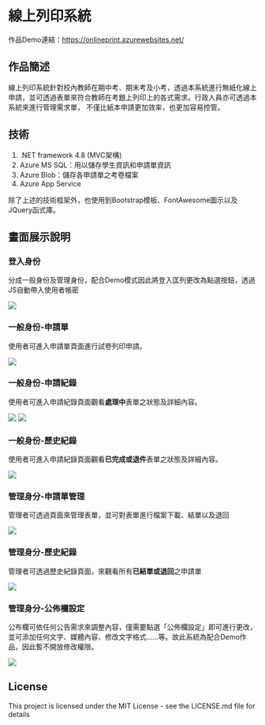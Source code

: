 # 線上列印系統
作品Demo連結：https://onlineprint.azurewebsites.net/

## 作品簡述

線上列印系統針對校內教師在期中考、期末考及小考，透過本系統進行無紙化線上申請，並可透過表單來符合教師在考題上列印上的各式需求。行政人員亦可透過本系統來進行管理需求單，
不僅比紙本申請更加效率，也更加容易控管。

## 技術
1. .NET framework 4.8 (MVC架構)
2. Azure MS SQL：用以儲存學生資訊和申請單資訊
3. Azure Blob：儲存各申請單之考卷檔案
4. Azure App Service

除了上述的技術框架外，也使用到Bootstrap模板、FontAwesome圖示以及JQuery函式庫。

## 畫面展示說明
<div>
    <h3>登入身份</h3>
    <p>分成一般身份及管理身份，配合Demo模式因此將登入匡列更改為點選按鈕，透過JS自動帶入使用者帳密</p>
    <img
        src="https://onlineprint.blob.core.windows.net/joseph/LoginPage.png?sp=r&st=2022-12-05T07:55:24Z&se=2023-12-05T15:55:24Z&spr=https&sv=2021-06-08&sr=b&sig=s%2BIxSUnhVcCYfc15Rs7inZm5jKPXPGZw1a1PdQGBGnI%3D">
</div>

<div>
    <h3>一般身份-申請單</h3>
    <p>使用者可進入申請單頁面進行試卷列印申請。</p>
    <img
        src="https://onlineprint.blob.core.windows.net/joseph/%E7%94%B3%E8%AB%8B%E5%96%AE-1.png?sp=r&st=2022-09-18T08:17:53Z&se=2023-09-17T16:17:53Z&spr=https&sv=2021-06-08&sr=b&sig=CirZmZmndtDMQysVXYuiSOQMouz9L7Rk31m2qcGBekc%3D">
</div>

<div>
    <h3>一般身份-申請紀錄</h3>
    <p>使用者可進入申請紀錄頁面觀看<b>處理中</b>表單之狀態及詳細內容。</p>
    <img
        src="https://onlineprint.blob.core.windows.net/joseph/%E4%BD%BF%E7%94%A8%E8%80%85%E7%AB%AF-%E7%94%B3%E8%AB%8B%E7%B4%80%E9%8C%84.png?sp=r&st=2022-09-18T08:20:27Z&se=2023-09-17T16:20:27Z&spr=https&sv=2021-06-08&sr=b&sig=bfRMMKxl1IFQoK1hseHXr9uW4VarH9GT%2FZLHMVbXQis%3D">
    <img
        src="https://onlineprint.blob.core.windows.net/joseph/%E4%BD%BF%E7%94%A8%E8%80%85%E7%AB%AF-%E7%94%B3%E8%AB%8B%E8%A9%B3%E7%B4%B0%E7%B4%80%E9%8C%84.png?sp=r&st=2022-09-18T08:21:22Z&se=2023-09-17T16:21:22Z&spr=https&sv=2021-06-08&sr=b&sig=egeIwmPXuG1V1oswrCN8a1hEsBFnaY0Xg18iBjujbQU%3D">
</div>

<div>
    <h3>一般身份-歷史紀錄</h3>
    <p>使用者可進入申請紀錄頁面觀看<b>已完成或退件</b>表單之狀態及詳細內容。</p>
    <img
        src="https://onlineprint.blob.core.windows.net/joseph/%E4%BD%BF%E7%94%A8%E8%80%85%E7%AB%AF-%E6%AD%B7%E5%8F%B2%E7%B4%80%E9%8C%84.png?sp=r&st=2022-09-18T08:22:08Z&se=2023-09-17T16:22:08Z&spr=https&sv=2021-06-08&sr=b&sig=Ocdrc%2Bad4z2zOfCdJcDZSERDcSfp62irVB%2F1%2F3vwttU%3D">
</div>

<div>
    <h3>管理身分-申請單管理</h3>
    <p>管理者可透過頁面來管理表單，並可對表單進行檔案下載、結單以及退回</p>
    <img
        src="https://onlineprint.blob.core.windows.net/joseph/%E7%AE%A1%E7%90%86%E7%AB%AF-%E7%94%B3%E8%AB%8B%E5%96%AE%E7%AE%A1%E7%90%86%E8%A9%B3%E7%B4%B0%E8%B3%87%E6%96%99.png?sp=r&st=2022-09-18T08:22:54Z&se=2023-09-17T16:22:54Z&spr=https&sv=2021-06-08&sr=b&sig=K7CkPkj4SCZy70pt5T72AUz07vnwuyVPiBdePcgI%2BG0%3D">
</div>

<div>
    <h3>管理身分-歷史紀錄</h3>
    <p>管理者可透過歷史紀錄頁面，來觀看所有<b>已結單或退回</b>之申請單</p>
    <img
        src="https://onlineprint.blob.core.windows.net/joseph/%E7%AE%A1%E7%90%86%E7%AB%AF-%E6%AD%B7%E5%8F%B2%E7%B4%80%E9%8C%84.png?sp=r&st=2022-09-18T08:23:09Z&se=2023-09-17T16:23:09Z&spr=https&sv=2021-06-08&sr=b&sig=vpDaQPc51v%2BGLBi%2BsSpA7aQRo%2Bq3KuPyBreBAC4Ghq4%3D">
</div>

<div>
    <h3>管理身分-公佈欄設定</h3>
    <p>公布欄可依任何公告需求來調整內容，僅需要點選「公佈欄設定」即可進行更改，並可添加任何文字、媒體內容、修改文字格式……等。故此系統為配合Demo作品，因此暫不開放修改權限。</p>
    <img
        src="https://onlineprint.blob.core.windows.net/joseph/%E7%AE%A1%E7%90%86%E7%AB%AF-%E5%85%AC%E4%BD%88%E6%AC%84%E8%A8%AD%E5%AE%9A.png?sp=r&st=2022-09-18T08:23:22Z&se=2023-09-17T16:23:22Z&spr=https&sv=2021-06-08&sr=b&sig=65I2Y5e781qvRBZ3Otlr6%2B%2BSQoYZqagIDljpexpyVYw%3D">
</div>


## License

This project is licensed under the MIT License - see the LICENSE.md file for details
